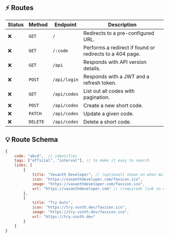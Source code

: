 ## ⚡ Routes

| Status | Method | Endpoint | Description |
|-|-|-|-|
| ❌ | `GET` | `/` | Redirects to a pre-configured URL. |
| ❌ | `GET` | `/:code` | Performs a redirect if found or redirects to a 404 page. |
| ❌ | `GET` | `/api` | Responds with API version details. |
| ❌ | `POST` | `/api/login` | Responds with a JWT and a refresh token. |
| ❌ | `GET` | `/api/codes` | List out all codes with pagination. |
| ❌ | `POST` | `/api/codes` | Create a new short code. |
| ❌ | `PATCH` | `/api/codes` | Update a given code. |
| ❌ | `DELETE` | `/api/codes` | Delete a short code. |

## 💡 Route Schema
```js
{
    code: "abcd",  // identifier
    tags: ["official", "interval"], // to make it easy to search
    links: [
        {
            title: "Vasanth Developer", // (optional) shown on when multiple links exist
            icon: "https://vasanthdeveloper.com/favicon.ico",
            image: "https://vasanthdeveloper.com/favicon.ico",
            url: "https://vasanthdeveloper.com" // (required) link to which to redirect
        },
        {
            title: "Try Outs",
            icon: "https://try.vsnth.dev/favicon.ico",
            image: "https://try.vsnth.dev/favicon.ico",
            url: "https://try.vsnth.dev"
        }
    ]
}
```
